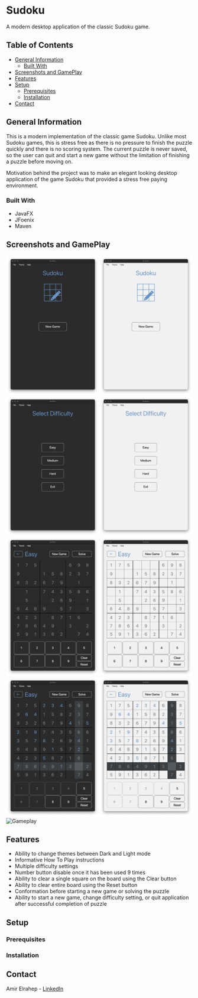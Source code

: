 # Sudoku

A modern desktop application of the classic Sudoku game.

## Table of Contents

* [General Information](#general-information)
    * [Built With](#built-with)
* [Screenshots and GamePlay](#screenshots-and-GamePlay)
* [Features](#features)
* [Setup](#setup)
    * [Prerequisites](prerequisites)
    * [Installation](installation)
* [Contact](#contact)

## General Information

This is a modern implementation of the classic game Sudoku. Unlike most Sudoku games, this is stress free as there is no
pressure to finish the puzzle quickly and there is no scoring system. The current puzzle is never saved, so the user can
quit and start a new game without the limitation of finishing a puzzle before moving on.

Motivation behind the project was to make an elegant looking desktop application of the game Sudoku that provided a
stress free paying environment.

### Built With

* JavaFX
* JFoenix
* Maven

## Screenshots and GamePlay

![Start Pane](src/main/resources/com/amir/images/README%20images/start_pane.png)
![Difficulty Pane](src/main/resources/com/amir/images/README%20images/difficulty_pane.png)
![Game Pane](src/main/resources/com/amir/images/README%20images/game_pane.png)
![Game Pane Play](src/main/resources/com/amir/images/README%20images/game_pane_play.png)
![Gameplay](src/main/resources/com/amir/images/README%20images/game_play.gif)

## Features

* Ability to change themes between Dark and Light mode
* Informative How To Play instructions
* Multiple difficulty settings
* Number button disable once it has been used 9 times
* Ability to clear a single square on the board using the Clear button
* Ability to clear entire board using the Reset button
* Conformation before starting a new game or solving the puzzle
* Ability to start a new game, change difficulty setting, or quit application after successful completion of puzzle

## Setup

### Prerequisites

### Installation

## Contact

Amir Elrahep - [LinkedIn](https://www.linkedin.com/in/amir-elrahep-4141a1154/)
